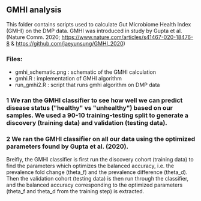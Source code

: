 ## GMHI analysis

This folder contains scripts used to calculate Gut Microbiome Health Index (GMHI) on the DMP data. GMHI was introduced in study by Gupta et al. (Nature Comm. 2020; https://www.nature.com/articles/s41467-020-18476-8 & https://github.com/jaeyunsung/GMHI_2020)

### Files:

- gmhi_schematic.png : schematic of the GMHI calculation
- gmhi.R : implementation of GMHI algorithm
- run_gmhi2.R : script that runs gmhi algorithm on DMP data

### 1 We ran the GMHI classifier to see how well we can predict disease status ("healthy" vs "unhealthy") based on our samples. We used a 90-10 training-testing split to generate a discovery (training data) and validation (testing data).  
### 2 We ran the GMHI classifier on all our data using the optimized parameters found by Gupta et al. (2020).        

Breifly, the GMHI classifier is first run the discovery cohort (training data) to find the parameters which optimizes the balanced accuracy, i.e. the prevalence fold change (theta_f) and the prevalence difference (theta_d). Then the validation cohort (testing data) is then run through the classifier, and the balanced accuracy corresponding to the optimized parameters (theta_f and theta_d from the training step) is extracted.   
 
